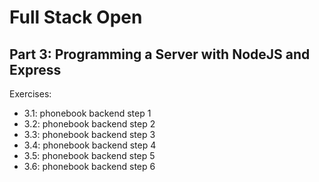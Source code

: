 # Full Stack Open

## Part 3: Programming a Server with NodeJS and Express

Exercises:
-   3.1: phonebook backend step 1
-   3.2: phonebook backend step 2
-   3.3: phonebook backend step 3
-   3.4: phonebook backend step 4
-   3.5: phonebook backend step 5
-   3.6: phonebook backend step 6